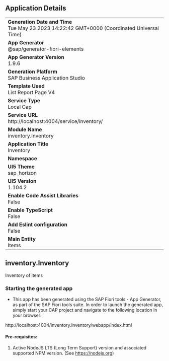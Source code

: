 ## Application Details
|               |
| ------------- |
|**Generation Date and Time**<br>Tue May 23 2023 14:22:42 GMT+0000 (Coordinated Universal Time)|
|**App Generator**<br>@sap/generator-fiori-elements|
|**App Generator Version**<br>1.9.6|
|**Generation Platform**<br>SAP Business Application Studio|
|**Template Used**<br>List Report Page V4|
|**Service Type**<br>Local Cap|
|**Service URL**<br>http://localhost:4004/service/inventory/
|**Module Name**<br>inventory.Inventory|
|**Application Title**<br>Inventory|
|**Namespace**<br>|
|**UI5 Theme**<br>sap_horizon|
|**UI5 Version**<br>1.104.2|
|**Enable Code Assist Libraries**<br>False|
|**Enable TypeScript**<br>False|
|**Add Eslint configuration**<br>False|
|**Main Entity**<br>Items|

## inventory.Inventory

Inventory of items

### Starting the generated app

-   This app has been generated using the SAP Fiori tools - App Generator, as part of the SAP Fiori tools suite.  In order to launch the generated app, simply start your CAP project and navigate to the following location in your browser:

http://localhost:4004/inventory.Inventory/webapp/index.html

#### Pre-requisites:

1. Active NodeJS LTS (Long Term Support) version and associated supported NPM version.  (See https://nodejs.org)


